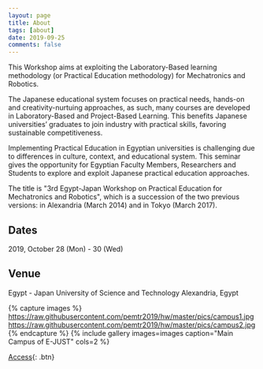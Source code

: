 ```yaml
---
layout: page
title: About
tags: [about]
date: 2019-09-25
comments: false
---
```


This Workshop aims at exploiting the Laboratory-Based learning methodology (or Practical Education methodology) for Mechatronics and Robotics. 


The Japanese educational system focuses on practical needs, hands-on and creativity-nurtuing approaches, as such, many courses are developed in Laboratory-Based and Project-Based Learning. This benefits Japanese universities’ graduates to join industry with practical skills, favoring sustainable competitiveness.


Implementing Practical Education in Egyptian universities is challenging due to differences in culture, context, and educational system. This seminar gives the opportunity for Egyptian Faculty Members, Researchers and Students to explore and exploit Japanese practical education approaches.


The title is "3rd Egypt-Japan Workshop on Practical Education for Mechatronics and Robotics", which is a succession of the two previous versions: in Alexandria (March 2014) and in Tokyo (March 2017).


## Dates
2019, October 28 (Mon) - 30 (Wed)

## Venue

Egypt - Japan University of Science and Technology
Alexandria, Egypt


{% capture images %}
    https://raw.githubusercontent.com/pemtr2019/hw/master/pics/campus1.jpg
    https://raw.githubusercontent.com/pemtr2019/hw/master/pics/campus2.jpg
{% endcapture %}
{% include gallery images=images caption="Main Campus of E-JUST" cols=2 %}

[Access](https://github.com/TaylanTatli/Moon){: .btn}

